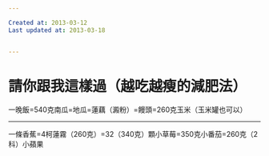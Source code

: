 ```yaml
---

Created at: 2013-03-12
Last updated at: 2013-03-18


---
```


# 請你跟我這樣過（越吃越瘦的減肥法）


一晚飯=540克南瓜=地瓜=蓮藕（澱粉）=饅頭=260克玉米（玉米罐也可以）

* * *

一條香蕉=4柯蓮霧（260克）=32（340克）顆小草莓=350克小番茄=260克（2科）小蘋果

